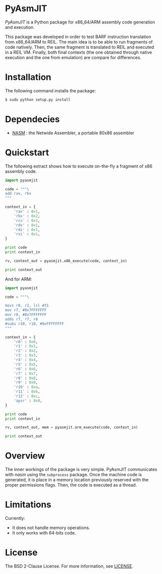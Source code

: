 # PyAsmJIT

*PyAsmJIT* is a Python package for x86_64/ARM assembly code generation and
execution.

This package was developed in order to test BARF instruction translation from
x86_64/ARM to REIL. The main idea is to be able to run fragments of code
natively. Then, the same fragment is translated to REIL and executed in a REIL
VM. Finally, both final contexts (the one obtained through native execution
and the one from emulation) are compare for differences.

# Installation

The following command installs the package:

```bash
$ sudo python setup.py install
```

# Dependecies

* [NASM] : the Netwide Assembler, a portable 80x86 assembler

# Quickstart

The following extract shows how to execute on-the-fly a fragment of
x86 assembly code.

```python
import pyasmjit

code = """\
add rax, rbx
"""

context_in = {
    'rax' : 0x1,
    'rbx' : 0x2,
    'rcx' : 0x1,
    'rdx' : 0x1,
    'rdi' : 0x1,
    'rsi' : 0x1,
}

print code
print context_in

rv, context_out = pyasmjit.x86_execute(code, context_in)

print context_out
```

And for ARM:

```python
import pyasmjit

code = """\

movs r8, r2, lsl #31
mov r7, #0x7FFFFFFF
mov r8, #0x7FFFFFFF
adds r7, r7, r8
#subs r10, r10, #0xFFFFFFFF
"""

context_in = {
    'r0' : 0x0,
    'r1' : 0x1,
    'r2' : 0x2,
    'r3' : 0x3,
    'r4' : 0x4,
    'r5' : 0x5,
    'r6' : 0x6,
    'r7' : 0x7,
    'r8' : 0x8,
    'r9' : 0x9,
    'r10' : 0xa,
    'r11' : 0xb,
    'r12' : 0xc,
    'apsr' : 0x0,
}

print code
print context_in

rv, context_out, mem = pyasmjit.arm_execute(code, context_in)

print context_out
```

# Overview

The inner workings of the package is very simple. PyAsmJIT communicates with
*nasm* using the ``subprocess`` package. Once the machine code is generated, it
is place in a memory location previously reserved with the proper permissions
flags. Then, the code is executed as a thread.

# Limitations

Currently:

* It does not handle memory operations.
* It only works with 64-bits code.

# License

The BSD 2-Clause License. For more information, see [LICENSE](./LICENSE).

[NASM]: http://nasm.us/
